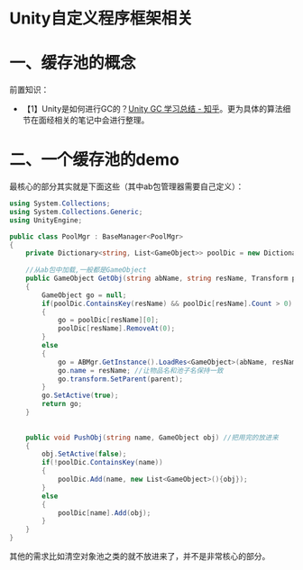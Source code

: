 # Unity自定义程序框架相关



# 一、缓存池的概念

前置知识：

- 【1】Unity是如何进行GC的？[Unity GC 学习总结 - 知乎](https://zhuanlan.zhihu.com/p/265217138)。更为具体的算法细节在面经相关的笔记中会进行整理。



# 二、一个缓存池的demo

最核心的部分其实就是下面这些（其中ab包管理器需要自己定义）：

```c#
using System.Collections;
using System.Collections.Generic;
using UnityEngine;

public class PoolMgr : BaseManager<PoolMgr>
{
    private Dictionary<string, List<GameObject>> poolDic = new Dictionary<string, List<GameObject>>();
    
    //从ab包中加载,一般都是GameObject
    public GameObject GetObj(string abName, string resName, Transform parent = null)
    {
        GameObject go = null;
        if(poolDic.ContainsKey(resName) && poolDic[resName].Count > 0)
        {
            go = poolDic[resName][0];
            poolDic[resName].RemoveAt(0);
        }
        else
        {
            go = ABMgr.GetInstance().LoadRes<GameObject>(abName, resName);
            go.name = resName; //让物品名和池子名保持一致
            go.transform.SetParent(parent);
        }
        go.SetActive(true);
        return go;
    }
    
    
    public void PushObj(string name, GameObject obj) //把用完的放进来
    {
        obj.SetActive(false);
        if(!poolDic.ContainsKey(name))
        {
            poolDic.Add(name, new List<GameObject>(){obj});
        }
        else
        {
            poolDic[name].Add(obj);
        }
    }
}

```

其他的需求比如清空对象池之类的就不放进来了，并不是非常核心的部分。